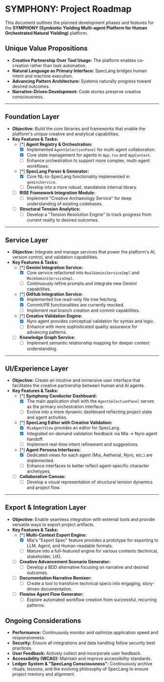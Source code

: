 # SYMPHONY: Project Roadmap

This document outlines the planned development phases and features for the **SYMPHONY (Symbiotic Yielding Multi-agent Platform for Human Orchestrated Natural Yielding)** platform.

## Unique Value Propositions

*   **Creative Partnership Over Tool Usage:** The platform enables co-creation rather than task automation.
*   **Natural Language as Primary Interface:** SpecLang bridges human intent and machine execution.
*   **Advancing Pattern Architecture:** Systems naturally progress toward desired outcomes.
*   **Narrative-Driven Development:** Code stories preserve creative consciousness.

---

## Foundation Layer

*   **Objective:** Build the core libraries and frameworks that enable the platform's unique creative and analytical capabilities.
*   **Key Features & Tasks:**
    *   [*] **Agent Registry & Orchestration:**
        *   [x] Implemented `AgentSelectionPanel` for multi-agent collaboration.
        *   [x] Core state management for agents in `App.tsx` and `AppContext`.
        *   [ ] Enhance orchestration to support more complex, multi-agent workflows.
    *   [*] **SpecLang Parser & Generator:**
        *   [x] Core NL-to-SpecLang functionality implemented in `geminiService`.
        *   [ ] Develop into a more robust, standalone internal library.
    *   [ ] **RISE Framework Integration Module:**
        *   [ ] Implement "Creative Archaeology Service" for deep understanding of existing codebases.
    *   [ ] **Structural Tension Analytics:**
        *   [ ] Develop a "Tension Resolution Engine" to track progress from current reality to desired outcomes.

---

## Service Layer

*   **Objective:** Integrate and manage services that power the platform's AI, version control, and validation capabilities.
*   **Key Features & Tasks:**
    *   [*] **Gemini Integration Service:**
        *   [x] Core service refactored into `RealGeminiServiceImpl` and `MockGeminiServiceImpl`.
        *   [ ] Continuously refine prompts and integrate new Gemini capabilities.
    *   [*] **GitHub Integration Service:**
        *   [x] Implemented live read-only file tree fetching.
        *   [x] Commit/PR functionalities are currently mocked.
        *   [ ] Implement real branch creation and commit capabilities.
    *   [*] **Creative Validation Engine:**
        *   [x] Nyro agent provides conceptual validation for syntax and logic.
        *   [ ] Enhance with more sophisticated quality assurance for advancing patterns.
    *   [ ] **Knowledge Graph Service:**
        *   [ ] Implement semantic relationship mapping for deeper context understanding.

---

## UI/Experience Layer

*   **Objective:** Create an intuitive and immersive user interface that facilitates the creative partnership between human and AI agents.
*   **Key Features & Tasks:**
    *   [*] **Symphony Conductor Dashboard:**
        *   [x] The main application shell with the `AgentSelectionPanel` serves as the primary orchestration interface.
        *   [ ] Evolve into a more dynamic dashboard reflecting project state and agent activities.
    *   [*] **SpecLang Editor with Creative Validation:**
        *   [x] `MiaAgentView` provides an editor for SpecLang.
        *   [x] Integrated on-demand validation feedback via Mia -> Nyro agent handoff.
        *   [ ] Implement real-time intent refinement and suggestions.
    *   [*] **Agent Persona Interfaces:**
        *   [x] Dedicated views for each agent (Mia, Aetherial, Nyro, etc.) are implemented.
        *   [ ] Enhance interfaces to better reflect agent-specific character archetypes.
    *   [ ] **Collaborative Canvas:**
        *   [ ] Develop a visual representation of structural tension dynamics and project flow.

---

## Export & Integration Layer

*   **Objective:** Enable seamless integration with external tools and provide versatile ways to export project artifacts.
*   **Key Features & Tasks:**
    *   [*] **Multi-Context Export Engine:**
        *   [x] Mia's "Export Spec" feature provides a prototype for exporting to LLM, Agent, and Human-readable formats.
        *   [ ] Mature into a full-featured engine for various contexts (technical, stakeholder, UX).
    *   [ ] **Creative Advancement Scenario Generator:**
        *   [ ] Develop a BDD alternative focusing on narrative and desired outcomes.
    *   [ ] **Documentation Narrative Remixer:**
        *   [ ] Create a tool to transform technical specs into engaging, story-driven documentation.
    *   [ ] **Flowise Agent Flow Generator:**
        *   [ ] Explore automated workflow creation from successful, recurring patterns.

## Ongoing Considerations

*   **Performance:** Continuously monitor and optimize application speed and responsiveness.
*   **Security:** Ensure all integrations and data handling follow security best practices.
*   **User Feedback:** Actively collect and incorporate user feedback.
*   **Accessibility (WCAG):** Maintain and improve accessibility standards.
*   **Ledger System & "SpecLang Consciousness":** Continuously archive rituals, lessons, and the evolving philosophy of SpecLang to ensure project memory and alignment.